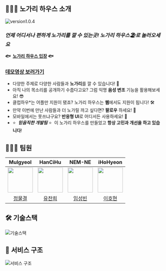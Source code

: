 ## 👨🏻‍🏫 노가리 하우스 소개

<img src="https://img.shields.io/badge/version-v1.0.4-red" alt="version1.0.4" />
   
   
### ***언제 어디서나 편하게 노가리를 깔 수 있는곳! 노가리 하우스🏖로 놀러오세요***

 **🐟  [노가리 하우스 입장](https://nogarihouse.nemne.dev/) 🐟**
 
 ### [데모영상 보러가기](https://www.youtube.com/watch?v=f8WZy0YLImw)
 
- 다양한 주제로 다양한 사람들과 **노가리**를 깔 수 있습니다! 🎤
- 아직 나의 목소리를 공개하기 수줍다고요? 그럼 익명 **음성 변조** 기능을 활용해보세요! 😎
- 클럽하우*는 어플만 지원이 됐죠? 노가리 하우스는 **웹**에서도 지원이 됩니다! 🛠️
- 만약 이번에 만난 사람들과 더 노가릴 까고 싶다면? **팔로우** 하세요! 🙌
- 모바일에서는 못쓰냐구요? **반응형 UI**로 어디서든 사용하세요! 🤩
- ⭐  ***믿음직한 개발팀*** ⭐  이 노가리 하우스를 만들었고 **항상 고민과 개선을 하고 있습니다**!

## 🧑🏻‍💻 팀원

|                                **Mulgyeol**                                 |                                 **HanCiHu**                                 |                                 **NEM-NE**                                 |                                 **iHoHyeon**                                 |
| :-------------------------------------------------------------------------: | :-------------------------------------------------------------------------: | :-------------------------------------------------------------------------: | :-------------------------------------------------------------------------: |
| <img src="https://avatars.githubusercontent.com/u/59464537?v=4" width="80"> | <img src="https://avatars.githubusercontent.com/u/51700274?v=4" width="80"> | <img src="https://avatars.githubusercontent.com/u/55152516?v=4" width="80"> | <img src="https://github.com/iHoHyeon.png" width="80"> |
|                    [정물결](https://github.com/Mulgyeol)                    |                    [유찬희](https://github.com/HanCiHu)                     | [임성빈](https://github.com/NEM-NE)|[이호현](https://github.com/iHoHyeon)


## 🛠 기술스택
![기술스택](https://user-images.githubusercontent.com/51700274/142964922-ba3050d2-ba73-4110-ad91-4934a1f41476.png)

## 🔎 서비스 구조

![서비스 구조](https://user-images.githubusercontent.com/51700274/142964943-074d89bb-7458-47a1-bde1-283c544e981a.png)
